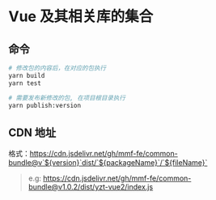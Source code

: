 # Vue 及其相关库的集合

## 命令

```bash
# 修改包的内容后，在对应的包执行
yarn build
yarn test

# 需要发布新修改的包, 在项目根目录执行
yarn publish:version
```

## CDN 地址

格式：https://cdn.jsdelivr.net/gh/mmf-fe/common-bundle@v`${version}`dist/`${packageName}`/`${fileName}`

> e.g: https://cdn.jsdelivr.net/gh/mmf-fe/common-bundle@v1.0.2/dist/yzt-vue2/index.js
